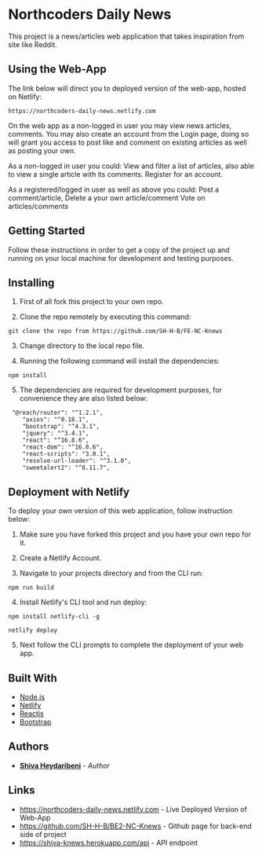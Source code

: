 # Northcoders Daily News

This project is a news/articles web application that takes inspiration from site like Reddit.

## Using the Web-App

The link below will direct you to deployed version of the web-app, hosted on Netlify:

```
https://northcoders-daily-news.netlify.com

```

On the web app as a non-logged in user you may view news articles, comments. You may also create an account from the Login page, doing so will grant you access to post like and comment on existing articles as well as posting your own.

As a non-logged in user you could:
View and filter a list of articles, also able to view a single article with its comments.
Register for an account.

As a registered/logged in user as well as above you could:
Post a comment/article,
Delete a your own article/comment
Vote on articles/comments

## Getting Started

Follow these instructions in order to get a copy of the project up and running on your local machine for development and testing purposes.

## Installing

1. First of all fork this project to your own repo.

2. Clone the repo remotely by executing this command:

```
git clone the repo from https://github.com/SH-H-B/FE-NC-Knews
```

3. Change directory to the local repo file.

4. Running the following command will install the dependencies:

```
npm install
```

5. The dependencies are required for development purposes, for convenience they are also listed below:

```
 "@reach/router": "^1.2.1",
    "axios": "^0.18.1",
    "bootstrap": "^4.3.1",
    "jquery": "^3.4.1",
    "react": "^16.8.6",
    "react-dom": "^16.8.6",
    "react-scripts": "3.0.1",
    "resolve-url-loader": "^3.1.0",
    "sweetalert2": "^8.11.7",

```

## Deployment with Netlify

To deploy your own version of this web application, follow instruction below:

1. Make sure you have forked this project and you have your own repo for it.

2. Create a Netlify Account.

3. Navigate to your projects directory and from the CLI run:

```
npm run build
```

4. Install Netlify's CLI tool and run deploy:

```
npm install netlify-cli -g

netlify deploy
```

5. Next follow the CLI prompts to complete the deployment of your web app.

## Built With

- [Node.js](https://nodejs.org/en/docs/)
- [Netlify](https://www.netlify.com/docs/)
- [Reactjs](https://reactjs.org/docs/getting-started.html)
- [Bootstrap](https://getbootstrap.com/docs/4.3/getting-started/introduction/)

## Authors

- **[Shiva Heydaribeni](https://github.com/SH-H-B)** - _Author_

## Links

- https://northcoders-daily-news.netlify.com - Live Deployed Version of Web-App
- https://github.com/SH-H-B/BE2-NC-Knews - Github page for back-end side of project
- https://shiva-knews.herokuapp.com/api - API endpoint
